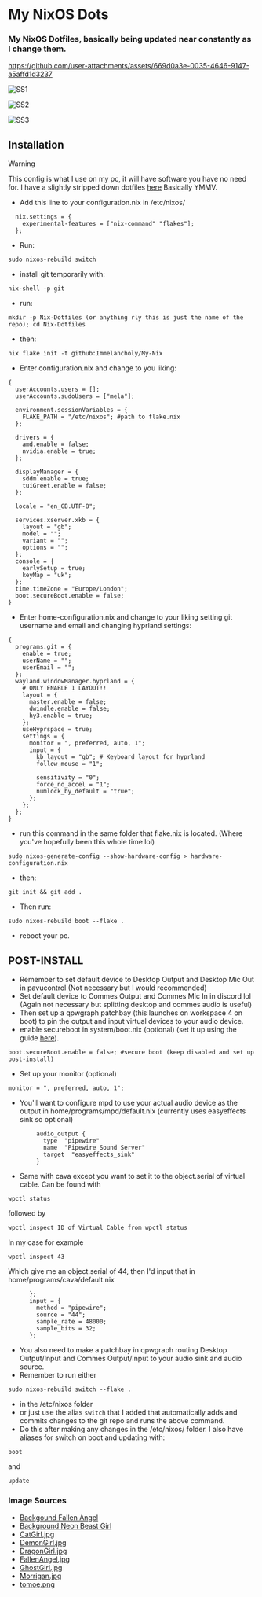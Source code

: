 # My NixOS Dots
### My NixOS Dotfiles, basically being updated near constantly as I change them.

https://github.com/user-attachments/assets/669d0a3e-0035-4646-9147-a5affd1d3237

![SS1](https://raw.githubusercontent.com/Immelancholy/Nix-Dotfiles/refs/heads/main/Screenshots/SS1.png)

![SS2](https://raw.githubusercontent.com/Immelancholy/Nix-Dotfiles/refs/heads/main/Screenshots/SS2.png)

![SS3](https://raw.githubusercontent.com/Immelancholy/Nix-Dotfiles/refs/heads/main/Screenshots/SS3.png)

## Installation
> [!WARNING]
> This config is what I use on my pc, it will have software you have no need for. I have a slightly stripped down dotfiles [here](https://github.com/Immelancholy/Nix-Dotfiles)
> Basically YMMV.
* Add this line to your configuration.nix in /etc/nixos/
```
  nix.settings = {
    experimental-features = ["nix-command" "flakes"];
  };
```
* Run: 
```
sudo nixos-rebuild switch
```
* install git temporarily with: 
```
nix-shell -p git
```
* run:
```
mkdir -p Nix-Dotfiles (or anything rly this is just the name of the repo); cd Nix-Dotfiles
```
* then:
```
nix flake init -t github:Immelancholy/My-Nix
```
* Enter configuration.nix and change to you liking:
```
{
  userAccounts.users = [];
  userAccounts.sudoUsers = ["mela"];

  environment.sessionVariables = {
    FLAKE_PATH = "/etc/nixos"; #path to flake.nix
  };

  drivers = {
    amd.enable = false;
    nvidia.enable = true;
  };

  displayManager = {
    sddm.enable = true;
    tuiGreet.enable = false;
  };

  locale = "en_GB.UTF-8";

  services.xserver.xkb = {
    layout = "gb";
    model = "";
    variant = "";
    options = "";
  };
  console = {
    earlySetup = true;
    keyMap = "uk";
  };
  time.timeZone = "Europe/London";
  boot.secureBoot.enable = false;
}
```
* Enter home-configuration.nix and change to your liking setting git username and email and changing hyprland settings:
```
{
  programs.git = {
    enable = true;
    userName = "";
    userEmail = "";
  };
  wayland.windowManager.hyprland = {
    # ONLY ENABLE 1 LAYOUT!!
    layout = {
      master.enable = false;
      dwindle.enable = false;
      hy3.enable = true;
    };
    useHyprspace = true;
    settings = {
      monitor = ", preferred, auto, 1";
      input = {
        kb_layout = "gb"; # Keyboard layout for hyprland
        follow_mouse = "1";

        sensitivity = "0";
        force_no_accel = "1";
        numlock_by_default = "true";
      };
    };
  };
}
```
* run this command in the same folder that flake.nix is located. (Where you've hopefully been this whole time lol)
```
sudo nixos-generate-config --show-hardware-config > hardware-configuration.nix
```
* then:
```
git init && git add .
```
* Then run:
```
sudo nixos-rebuild boot --flake .
```
* reboot your pc.
## POST-INSTALL
* Remember to set default device to Desktop Output and Desktop Mic Out in pavucontrol (Not necessary but I would recommended)
* Set default device to Commes Output and Commes Mic In in discord lol (Again not necessary but splitting desktop and commes audio is useful)
* Then set up a qpwgraph patchbay (this launches on workspace 4 on boot) to pin the output and input virtual devices to your audio device.
* enable secureboot in system/boot.nix (optional) (set it up using the guide [here](https://github.com/nix-community/lanzaboote/blob/master/docs/QUICK_START.md)).
```
boot.secureBoot.enable = false; #secure boot (keep disabled and set up post-install)
```
* Set up your monitor (optional)
```
monitor = ", preferred, auto, 1";
```
* You'll want to configure mpd to use your actual audio device as the output in home/programs/mpd/default.nix (currently uses easyeffects sink so optional)
```
        audio_output {
          type  "pipewire"
          name  "Pipewire Sound Server"
          target  "easyeffects_sink"
        }
```
* Same with cava except you want to set it to the object.serial of virtual cable. Can be found with 
```
wpctl status
```
followed by 
```
wpctl inspect ID of Virtual Cable from wpctl status
```
In my case for example
```
wpctl inspect 43
```
Which give me an object.serial of 44, then I'd input that in home/programs/cava/default.nix
```
      };
      input = {
        method = "pipewire";
        source = "44";
        sample_rate = 48000;
        sample_bits = 32;
      };
```
* You also need to make a patchbay in qpwgraph routing Desktop Output/Input and Commes Output/Input to your audio sink and audio source.
* Remember to run either
```
sudo nixos-rebuild switch --flake .
```
* in the /etc/nixos folder
* or just use the alias ```switch``` that I added that automatically adds and commits changes to the git repo and runs the above command.
* Do this after making any changes in the /etc/nixos/ folder.
I also have aliases for switch on boot and updating with:
```
boot
```
and
```
update
```
### Image Sources
* [Backgound Fallen Angel](https://www.uhdpaper.com/2025/02/3565c-anime-girl-angel-devil-wings-4k.html?m=0)
* [Background Neon Beast Girl](https://mylivewallpapers.com/fantasy/neon-beast-girl-live-wallpaper/)
* [CatGirl.jpg](https://x.com/yoroikemomimi/status/1885903024549417009)
* [DemonGirl.jpg](https://x.com/yoroikemomimi/status/1883052457296830535)
* [DragonGirl.jpg](https://x.com/yoroikemomimi/status/1875533808394805415)
* [FallenAngel.jpg](https://x.com/yoroikemomimi/status/1881620165252788451)
* [GhostGirl.jpg](https://x.com/yoroikemomimi/status/1883359123867312141)
* [Morrigan.jpg](https://x.com/yoroikemomimi/status/1849691722772844834)
* [tomoe.png](https://www.pngwing.com/en/free-png-pjhwm/)


